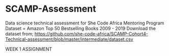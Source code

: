 # SCAMP-Assessment
Data science technical assessment for She Code Africa Mentoring Program
Dataset = Amazon Top 50 Bestselling Books 2009 - 2019
Download the dataset from; https://github.com/she-code-africa/SCAMP-Cohort4-Technical-assessment/blob/master/intermediate/dataset.csv

WEEK 1 ASSIGNMENT
